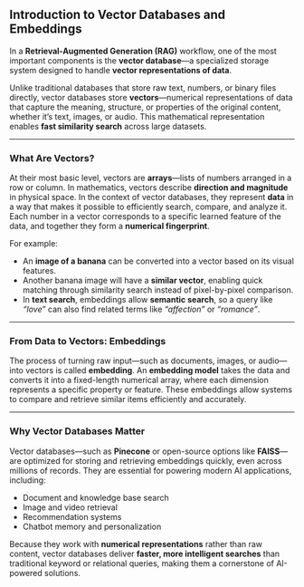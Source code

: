 ## **Introduction to Vector Databases and Embeddings**

In a **Retrieval-Augmented Generation (RAG)** workflow, one of the most important components is the **vector database**—a specialized storage system designed to handle **vector representations of data**.

Unlike traditional databases that store raw text, numbers, or binary files directly, vector databases store **vectors**—numerical representations of data that capture the meaning, structure, or properties of the original content, whether it’s text, images, or audio. This mathematical representation enables **fast similarity search** across large datasets.

---

### **What Are Vectors?**

At their most basic level, vectors are **arrays**—lists of numbers arranged in a row or column.
In mathematics, vectors describe **direction and magnitude** in physical space. In the context of vector databases, they represent **data** in a way that makes it possible to efficiently search, compare, and analyze it.
Each number in a vector corresponds to a specific learned feature of the data, and together they form a **numerical fingerprint**.

For example:

* An **image of a banana** can be converted into a vector based on its visual features.
* Another banana image will have a **similar vector**, enabling quick matching through similarity search instead of pixel-by-pixel comparison.
* In **text search**, embeddings allow **semantic search**, so a query like *“love”* can also find related terms like *“affection”* or *“romance”*.

---

### **From Data to Vectors: Embeddings**

The process of turning raw input—such as documents, images, or audio—into vectors is called **embedding**.
An **embedding model** takes the data and converts it into a fixed-length numerical array, where each dimension represents a specific property or feature.
These embeddings allow systems to compare and retrieve similar items efficiently and accurately.

---

### **Why Vector Databases Matter**

Vector databases—such as **Pinecone** or open-source options like **FAISS**—are optimized for storing and retrieving embeddings quickly, even across millions of records.
They are essential for powering modern AI applications, including:

* Document and knowledge base search
* Image and video retrieval
* Recommendation systems
* Chatbot memory and personalization

Because they work with **numerical representations** rather than raw content, vector databases deliver **faster, more intelligent searches** than traditional keyword or relational queries, making them a cornerstone of AI-powered solutions.





